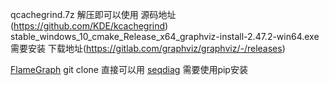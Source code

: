qcachegrind.7z 解压即可以使用  源码地址(https://github.com/KDE/kcachegrind)
stable_windows_10_cmake_Release_x64_graphviz-install-2.47.2-win64.exe 需要安装   下载地址(https://gitlab.com/graphviz/graphviz/-/releases)


[FlameGraph](https://github.com/brendangregg/FlameGraph)  git clone 直接可以用
[seqdiag](http://blockdiag.com/en/seqdiag/)				  需要使用pip安装